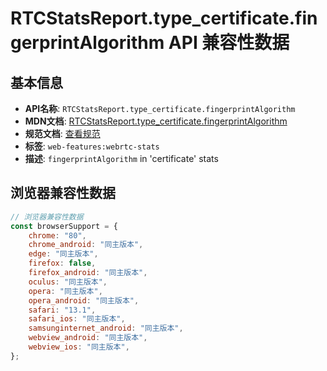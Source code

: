 # RTCStatsReport.type_certificate.fingerprintAlgorithm API 兼容性数据

## 基本信息

- **API名称**: `RTCStatsReport.type_certificate.fingerprintAlgorithm`
- **MDN文档**: [RTCStatsReport.type_certificate.fingerprintAlgorithm](https://developer.mozilla.org/docs/Web/API/RTCCertificateStats/fingerprintAlgorithm)
- **规范文档**: [查看规范](https://w3c.github.io/webrtc-stats/#dom-rtccertificatestats-fingerprintalgorithm)
- **标签**: `web-features:webrtc-stats`
- **描述**: `fingerprintAlgorithm` in 'certificate' stats

## 浏览器兼容性数据

```javascript
// 浏览器兼容性数据
const browserSupport = {
    chrome: "80",
    chrome_android: "同主版本",
    edge: "同主版本",
    firefox: false,
    firefox_android: "同主版本",
    oculus: "同主版本",
    opera: "同主版本",
    opera_android: "同主版本",
    safari: "13.1",
    safari_ios: "同主版本",
    samsunginternet_android: "同主版本",
    webview_android: "同主版本",
    webview_ios: "同主版本",
};

```

